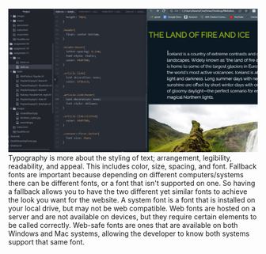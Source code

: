 ![Screenshot](./images/Screenshot11.jpg)
Typography is more about the styling of text; arrangement, legibility, readability, and appeal. This includes color, size, spacing, and font.
Fallback fonts are important because depending on different computers/systems there can be different fonts, or a font that isn't supported on one. So having a fallback allows you to have the two different yet similar fonts to achieve the look you want for the website.
A system font is a font that is installed on your local drive, but may not be web compatible. Web fonts are hosted on a server and are not available on devices, but they require certain elements to be called correctly. Web-safe fonts are ones that are available on both Windows and Mac systems, allowing the developer to know both systems support that same font.
